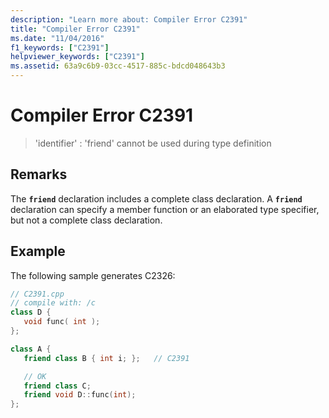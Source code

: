```yaml
---
description: "Learn more about: Compiler Error C2391"
title: "Compiler Error C2391"
ms.date: "11/04/2016"
f1_keywords: ["C2391"]
helpviewer_keywords: ["C2391"]
ms.assetid: 63a9c6b9-03cc-4517-885c-bdcd048643b3
---
```

# Compiler Error C2391

> 'identifier' : 'friend' cannot be used during type definition

## Remarks

The **`friend`** declaration includes a complete class declaration. A **`friend`** declaration can specify a member function or an elaborated type specifier, but not a complete class declaration.

## Example

The following sample generates C2326:

```cpp
// C2391.cpp
// compile with: /c
class D {
   void func( int );
};

class A {
   friend class B { int i; };   // C2391

   // OK
   friend class C;
   friend void D::func(int);
};
```
